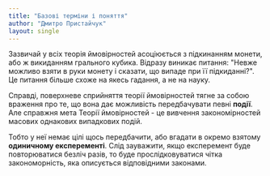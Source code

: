 ```yaml
---
title: "Базові терміни і поняття"
author: "Дмитро Пристайчук"
layout: single
---
```


Зазвичай у всіх теорія ймовірностей асоціюється з підкинанням монети, або ж викиданням грального кубика.
Відразу виникає питання: "Невже можливо взяти в руки монету і сказати, що випаде при її підкиданні?". Це питання більше схоже на якесь гадання, а не на науку.

Справді, поверхневе сприйняття теорії ймовірностей тягне за собою враження про те, що вона дає можливість передбачувати певні __події__. 
Але справжня мета Теорії ймовірностей - це вивчення закономірностей масових однакових випадкових подій. 

Тобто у неї немає цілі щось передбачити, або вгадати в окремо взятому __одиничному експеременті__. 
Слід зауважити, якщо експеремент буде повторюватися безліч разів, то буде прослідковуватися чітка закономорність, яка описується відповідними законами.